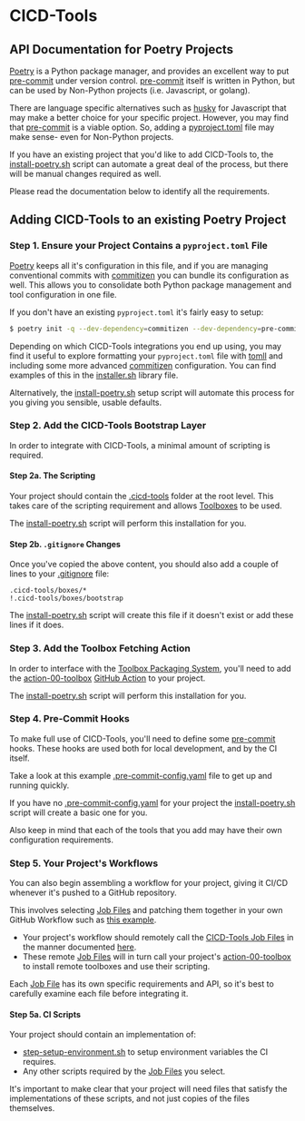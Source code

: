 # CICD-Tools

## API Documentation for Poetry Projects

[Poetry](https://python-poetry.org/) is a Python package manager, and provides an excellent way to put [pre-commit](https://pre-commit.com/) under version control.  [pre-commit](https://pre-commit.com/) itself is written in Python, but can be used by Non-Python projects (i.e. Javascript, or golang).  

There are language specific alternatives such as [husky](https://github.com/typicode/husky) for Javascript that may make a better choice for your specific project.  However, you may find that [pre-commit](https://pre-commit.com/) is a viable option.  So, adding a [pyproject.toml](../../pyproject.toml) file may make sense- even for Non-Python projects.

If you have an existing project that you'd like to add CICD-Tools to, the [install-poetry.sh](../../scripts/install-poetry.sh) script can automate a great deal of the process, but there will be manual changes required as well.

Please read the documentation below to identify all the requirements.

## Adding CICD-Tools to an existing Poetry Project

### Step 1. Ensure your Project Contains a `pyproject.toml` File

[Poetry](https://python-poetry.org/) keeps all it's configuration in this file, and if you are managing conventional commits with [commitizen](https://pypi.org/project/commitizen/) you can bundle its configuration as well.  This allows you to consolidate both Python package management and tool configuration in one file.

If you don't have an existing `pyproject.toml` it's fairly easy to setup:

```bash
$ poetry init -q --dev-dependency=commitizen --dev-dependency=pre-commit
```

Depending on which CICD-Tools integrations you end up using, you may find it useful to explore formatting your `pyproject.toml` file with [tomll](https://github.com/pelletier/go-toml) and including some more advanced [commitizen](https://pypi.org/project/commitizen/) configuration.  You can find examples of this in the [installer.sh](../../scripts/libraries/installer.sh) library file.

Alternatively, the [install-poetry.sh](../../scripts/install-poetry.sh) setup script will automate this process for you giving you sensible, usable defaults.

### Step 2. Add the CICD-Tools Bootstrap Layer

In order to integrate with CICD-Tools, a minimal amount of scripting is required.

#### Step 2a. The Scripting

Your project should contain the [.cicd-tools](../../.cicd-tools) folder at the root level.  This takes care of the scripting requirement and allows [Toolboxes](../../cicd-tools/boxes) to be used.

The [install-poetry.sh](../../scripts/install-poetry.sh) script will perform this installation for you.

#### Step 2b. `.gitignore` Changes

Once you've copied the above content, you should also add a couple of lines to your [.gitignore](../../.gitignore) file:

```.gitignore
.cicd-tools/boxes/*
!.cicd-tools/boxes/bootstrap
```

The [install-poetry.sh](../../scripts/install-poetry.sh) script will create this file if it doesn't exist or add these lines if it does.

### Step 3. Add the Toolbox Fetching Action

In order to interface with the [Toolbox Packaging System](../../cicd-tools/boxes), you'll need to add the [action-00-toolbox](../../{{cookiecutter.project_slug}}/.github/actions/action-00-toolbox/action.yml) [GitHub Action](https://github.com/features/actions) to your project.

The [install-poetry.sh](../../scripts/install-poetry.sh) script will perform this installation for you.

### Step 4. Pre-Commit Hooks

To make full use of CICD-Tools, you'll need to define some [pre-commit](https://pre-commit.com/) hooks.  These hooks are used both for local development, and by the CI itself.

Take a look at this example [.pre-commit-config.yaml](../../{{cookiecutter.project_slug}}/.pre-commit-config.yaml) file to get up and running quickly.

If you have no [.pre-commit-config.yaml](../../{{cookiecutter.project_slug}}/.pre-commit-config.yaml) for your project the [install-poetry.sh](../../scripts/install-poetry.sh) script will create a basic one for you.

Also keep in mind that each of the tools that you add may have their own configuration requirements.

### Step 5. Your Project's Workflows

You can also begin assembling a workflow for your project, giving it CI/CD whenever it's pushed to a GitHub repository.

This involves selecting [Job Files](../../.github/workflows) and patching them together in your own GitHub Workflow such as [this example](../../{{cookiecutter.project_slug}}/.github/workflows/workflow-push.yml).

- Your project's workflow should remotely call the [CICD-Tools Job Files](../../.github/workflows) in the manner documented [here](https://docs.github.com/actions/using-workflows/reusing-workflows#calling-a-reusable-workflow).
- These remote [Job Files](../../.github/workflows) will in turn call your project's [action-00-toolbox](../../{{cookiecutter.project_slug}}/.github/actions/action-00-toolbox/action.yml) to install remote toolboxes and use their scripting.

Each [Job File](../../.github/workflows) has its own specific requirements and API, so it's best to carefully examine each file before integrating it.

#### Step 5a. CI Scripts

Your project should contain an implementation of:
- [step-setup-environment.sh](../../{{cookiecutter.project_slug}}/.github/scripts/step-setup-environment.sh) to setup environment variables the CI requires.
- Any other scripts required by the [Job Files](../../.github/workflows) you select.

It's important to make clear that your project will need files that satisfy the implementations of these scripts, and not just copies of the files themselves.
